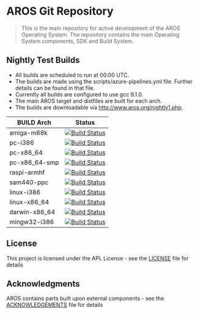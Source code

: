 # AROS Git Repository

> This is the main repository for active development of the AROS Operating System.
> The repository contains the main Operating System components, SDK and Build System.


## Nightly Test Builds


* All builds are scheduled to run at 00:00 UTC.
* The builds are made using the scripts/azure-pipelines.yml file. Further details can be found in that file.
* Currently all builds are configured to use gcc 9.1.0.
* The main AROS target and distfiles are built for each arch.
* The builds are downloadable via http://www.aros.org/nightly1.php.


| BUILD Arch | Status |
| --- | --- |
| amiga-m68k | [![Build Status](https://dev.azure.com/aros-development-team/AROS/_apis/build/status/aros-development-team.AROS-amiga-m68k?branchName=master)](https://dev.azure.com/aros-development-team/AROS/_build/latest?definitionId=1&branchName=master) |
| pc-i386 | [![Build Status](https://dev.azure.com/aros-development-team/AROS/_apis/build/status/aros-development-team.AROS-pc-i386?branchName=master)](https://dev.azure.com/aros-development-team/AROS/_build/latest?definitionId=1&branchName=master) |
| pc-x86_64 | [![Build Status](https://dev.azure.com/aros-development-team/AROS/_apis/build/status/aros-development-team.AROS-pc-x86_64?branchName=master)](https://dev.azure.com/aros-development-team/AROS/_build/latest?definitionId=1&branchName=master) |
| pc-x86_64-smp | [![Build Status](https://dev.azure.com/aros-development-team/AROS/_apis/build/status/aros-development-team.AROS-pc-x86_64-smp?branchName=master)](https://dev.azure.com/aros-development-team/AROS/_build/latest?definitionId=7&branchName=master) |
| raspi-armhf | [![Build Status](https://dev.azure.com/aros-development-team/AROS/_apis/build/status/aros-development-team.AROS-raspi-armhf?branchName=master)](https://dev.azure.com/aros-development-team/AROS/_build/latest?definitionId=1&branchName=master) |
| sam440-ppc | [![Build Status](https://dev.azure.com/aros-development-team/AROS/_apis/build/status/aros-development-team.AROS-sam440-ppc?branchName=master)](https://dev.azure.com/aros-development-team/AROS/_build/latest?definitionId=1&branchName=master) |
| linux-i386 | [![Build Status](https://dev.azure.com/aros-development-team/AROS/_apis/build/status/aros-development-team.AROS-linux-i386?branchName=master)](https://dev.azure.com/aros-development-team/AROS/_build/latest?definitionId=1&branchName=master) |
| linux-x86_64 | [![Build Status](https://dev.azure.com/aros-development-team/AROS/_apis/build/status/aros-development-team.AROS-linux-x86_64?branchName=master)](https://dev.azure.com/aros-development-team/AROS/_build/latest?definitionId=1&branchName=master) |
| darwin-x86_64 | [![Build Status](https://dev.azure.com/aros-development-team/AROS/_apis/build/status/aros-development-team.AROS-darwin-x86_64?branchName=master)](https://dev.azure.com/aros-development-team/AROS/_build/latest?definitionId=1&branchName=master) |
| mingw32-i386 | [![Build Status](https://dev.azure.com/aros-development-team/AROS/_apis/build/status/aros-development-team.AROS-mingw32-i386?branchName=master)](https://dev.azure.com/aros-development-team/AROS/_build/latest?definitionId=1&branchName=master) |

## License

This project is licensed under the APL License - see the [LICENSE](LICENSE) file for details

## Acknowledgments

AROS contains parts built upon external components - see the [ACKNOWLEDGEMENTS](ACKNOWLEDGEMENTS) file for details

